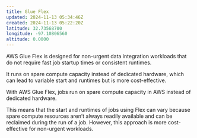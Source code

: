 ```yaml
---
title: Glue Flex
updated: 2024-11-13 05:34:46Z
created: 2024-11-13 05:22:20Z
latitude: 32.73568700
longitude: -97.10806560
altitude: 0.0000
---
```


AWS Glue Flex is designed for non-urgent data integration workloads that do not require fast job startup times or consistent runtimes. 

It runs on spare compute capacity instead of dedicated hardware, which can lead to variable start and runtimes but is more cost-effective.

With AWS Glue Flex, jobs run on spare compute capacity in AWS instead of dedicated hardware. 

This means that the start and runtimes of jobs using Flex can vary because spare compute resources aren’t always readily available and can be reclaimed during the run of a job. However, this approach is more cost-effective for non-urgent workloads.